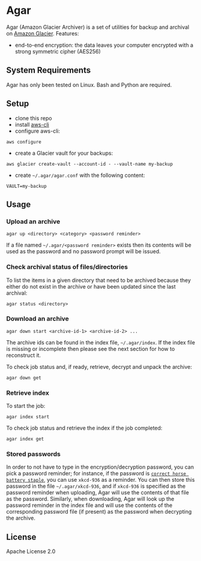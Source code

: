Agar
====

Agar (Amazon Glacier Archiver) is a set of utilities for backup and archival on
[Amazon Glacier](https://aws.amazon.com/glacier/). Features:

* end-to-end encryption: the data leaves your computer encrypted with a strong
  symmetric cipher (AES256)

System Requirements
-------------------

Agar has only been tested on Linux. Bash and Python are required.

Setup
-----

* clone this repo
* install [aws-cli](https://aws.amazon.com/cli/)
* configure aws-cli: 

~~~
aws configure
~~~

* create a Glacier vault for your backups: 

~~~
aws glacier create-vault --account-id - --vault-name my-backup
~~~

* create `~/.agar/agar.conf` with the following content:

~~~
VAULT=my-backup
~~~

Usage
-----

### Upload an archive

~~~
agar up <directory> <category> <password reminder>
~~~

If a file named `~/.agar/<password reminder>` exists then its contents will 
be used as the password and no password prompt will be issued.

### Check archival status of files/directories

To list the items in a given directory that need to be archived because they
either do not exist in the archive or have been updated since the last archival:

~~~
agar status <directory>
~~~

### Download an archive

~~~
agar down start <archive-id-1> <archive-id-2> ...
~~~

The archive ids can be found in the index file, `~/.agar/index`. If the index file is missing or incomplete then please see the next section for how to reconstruct it.

To check job status and, if ready, retrieve, decrypt and unpack the archive:

~~~
agar down get
~~~

### Retrieve index

To start the job:

~~~
agar index start
~~~

To check job status and retrieve the index if the job completed:

~~~
agar index get
~~~

### Stored passwords

In order to not have to type in the encryption/decryption password, you can pick a password reminder; for instance, if the password is [`correct horse battery staple`](https://xkcd.com/936/), you can use `xkcd-936` as a reminder. You can then store this password in the file `~/.agar/xkcd-936`, and if `xkcd-936` is specified as the password reminder when uploading, Agar will use the contents of that file as the password. Similarly, when downloading, Agar will look up the password reminder in the index file and will use the contents of the corresponding password file (if present) as the password when decrypting the archive.


License
-------

Apache License 2.0
